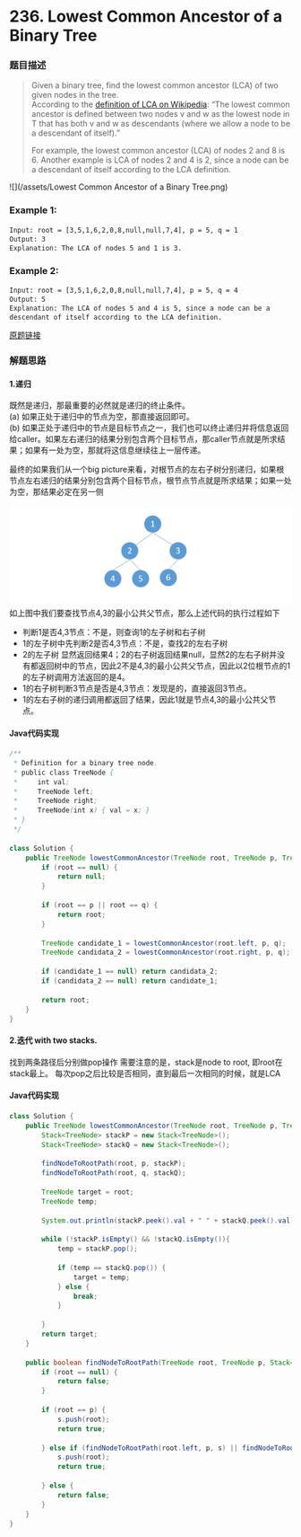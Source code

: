 # 236. Lowest Common Ancestor of a Binary Tree

### 题目描述

> Given a binary tree, find the lowest common ancestor \(LCA\) of two given nodes in the tree.  
> According to the [definition of LCA on Wikipedia](https://en.wikipedia.org/wiki/Lowest_common_ancestor): “The lowest common ancestor is defined between two nodes v and w as the lowest node in T that has both v and w as descendants \(where we allow a node to be a descendant of itself\).”
>
> For example, the lowest common ancestor \(LCA\) of nodes 2 and 8 is 6. Another example is LCA of nodes 2 and 4 is 2, since a node can be a descendant of itself according to the LCA definition.

![](/assets/Lowest Common Ancestor of a Binary Tree.png)    

### Example 1:

    Input: root = [3,5,1,6,2,0,8,null,null,7,4], p = 5, q = 1
    Output: 3
    Explanation: The LCA of nodes 5 and 1 is 3.

### Example 2:

    Input: root = [3,5,1,6,2,0,8,null,null,7,4], p = 5, q = 4
    Output: 5
    Explanation: The LCA of nodes 5 and 4 is 5, since a node can be a descendant of itself according to the LCA definition.     

[原题链接](https://leetcode.com/problems/lowest-common-ancestor-of-a-binary-tree/description/)

### 解题思路

#### 1.递归

既然是递归，那最重要的必然就是递归的终止条件。  
    (a) 如果正处于递归中的节点为空，那直接返回即可。  
    (b) 如果正处于递归中的节点是目标节点之一，我们也可以终止递归并将信息返回给caller。如果左右递归的结果分别包含两个目标节点，那caller节点就是所求结果；如果有一处为空，那就将这信息继续往上一层传递。

最终的如果我们从一个big picture来看，对根节点的左右子树分别递归，如果根节点左右递归的结果分别包含两个目标节点，根节点节点就是所求结果；如果一处为空，那结果必定在另一侧

![](/assets/LCA.png)
如上图中我们要查找节点4,3的最小公共父节点，那么上述代码的执行过程如下

- 判断1是否4,3节点：不是，则查询1的左子树和右子树
- 1的左子树中先判断2是否4,3节点：不是，查找2的左右子树 
- 2的左子树 显然返回结果4；2的右子树返回结果null，显然2的左右子树并没有都返回树中的节点，因此2不是4,3的最小公共父节点，因此以2位根节点的1的左子树调用方法返回的是4。
- 1的右子树判断3节点是否是4,3节点：发现是的，直接返回3节点。
- 1的左右子树的递归调用都返回了结果，因此1就是节点4,3的最小公共父节点。

#### Java代码实现

```java
/**
 * Definition for a binary tree node.
 * public class TreeNode {
 *     int val;
 *     TreeNode left;
 *     TreeNode right;
 *     TreeNode(int x) { val = x; }
 * }
 */

class Solution {
    public TreeNode lowestCommonAncestor(TreeNode root, TreeNode p, TreeNode q) {
        if (root == null) {
            return null;
        }

        if (root == p || root == q) {
            return root;
        }

        TreeNode candidate_1 = lowestCommonAncestor(root.left, p, q);
        TreeNode candidata_2 = lowestCommonAncestor(root.right, p, q);

        if (candidate_1 == null) return candidata_2;
        if (candidata_2 == null) return candidate_1;

        return root;
    }
}
```

#### 2.迭代 with two stacks.

找到两条路径后分别做pop操作
需要注意的是，stack是node to root, 即root在stack最上。
每次pop之后比较是否相同，直到最后一次相同的时候，就是LCA

#### Java代码实现

```java
class Solution {
    public TreeNode lowestCommonAncestor(TreeNode root, TreeNode p, TreeNode q) {
        Stack<TreeNode> stackP = new Stack<TreeNode>();
        Stack<TreeNode> stackQ = new Stack<TreeNode>();
        
        findNodeToRootPath(root, p, stackP);
        findNodeToRootPath(root, q, stackQ);
        
        TreeNode target = root;
        TreeNode temp;
        
        System.out.println(stackP.peek().val + " " + stackQ.peek().val);
        
        while (!stackP.isEmpty() && !stackQ.isEmpty()){
            temp = stackP.pop();
            
            if (temp == stackQ.pop()) {
                target = temp;
            } else {
                break; 
            }
            
        }
        return target;
    }

    public boolean findNodeToRootPath(TreeNode root, TreeNode p, Stack<TreeNode> s) {
        if (root == null) {
            return false;
        }
        
        if (root == p) {
            s.push(root);
            return true;
            
        } else if (findNodeToRootPath(root.left, p, s) || findNodeToRootPath(root.right, p, s)) {
            s.push(root);
            return true;
            
        } else {
            return false;
        }
    }
}
```